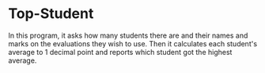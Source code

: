 # Top-Student
In this program, it asks how many students there are and their names and marks on the evaluations they wish to use. Then it calculates each student's average to 1 decimal point and reports which student got the highest average.
